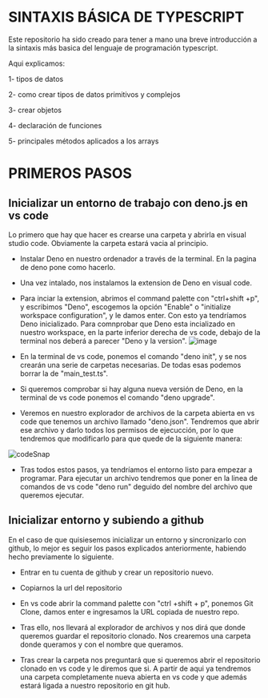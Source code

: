 # SINTAXIS BÁSICA DE TYPESCRIPT

Este repositorio ha sido creado para tener a mano una breve introducción a la sintaxis más basica del lenguaje de programación typescript.

Aqui explicamos:

1- tipos de datos

2- como crear tipos de datos primitivos y complejos

3- crear objetos

4- declaración de funciones

5- principales métodos aplicados a los arrays

# PRIMEROS PASOS

## Inicializar un entorno de trabajo con deno.js en vs code

Lo primero que hay que hacer es crearse una carpeta y abrirla en visual studio code. Obviamente la carpeta estará vacia al principio.

- Instalar Deno en nuestro ordenador a través de la terminal. En la pagina de deno pone como hacerlo.

- Una vez intalado, nos instalamos la extension de Deno en visual code.

- Para inciar la extension, abrimos el command palette con "ctrl+shift +p", y escribimos "Deno", escogemos la opción "Enable" o "initialize workspace configuration", y le damos enter. Con esto ya tendríamos Deno inicializado. Para comnprobar que Deno esta incializado en nuestro workspace, en la parte inferior derecha de vs code, debajo de la terminal nos deberá a parecer "Deno y la version".
  ![image](https://github.com/user-attachments/assets/4df2f895-390c-474a-ad6f-a02dbd8986f4)

- En la terminal de vs code, ponemos el comando "deno init", y se nos crearán una serie de carpetas necesarias. De todas esas podemos borrar la de "main_test.ts".

- Si queremos comprobar si hay alguna nueva versión de Deno, en la terminal de vs code ponemos el comando "deno upgrade".

- Veremos en nuestro explorador de archivos de la carpeta abierta en vs code que tenemos un archivo llamado "deno.json". Tendremos que abrir ese archivo y darlo todos los permisos de ejecucción, por lo que tendremos que modificarlo para que quede de la siguiente manera: 

![codeSnap](https://github.com/user-attachments/assets/1d1dba81-df68-46f0-9d7f-5ee1423c5742)
- Tras todos estos pasos, ya tendríamos el entorno listo para empezar a programar. Para ejecutar un archivo tendremos que poner en la linea de comandos de vs code "deno run" deguido del nombre del archivo que queremos ejecutar.

## Inicializar entorno y subiendo a github

En el caso de que quisiesemos inicializar un entorno y sincronizarlo con github, lo mejor es seguir los pasos explicados anteriormente, habiendo hecho previamente lo siguiente.

- Entrar en tu cuenta de github y crear un repositorio nuevo.

- Copiarnos la url del repositorio

- En vs code abrir la command palette con "ctrl +shift + p", ponemos Git Clone, damos enter e ingresamos la URL copiada de nuestro repo.

- Tras ello, nos llevará al explorador de archivos y nos dirá que donde queremos guardar el repositorio clonado. Nos crearemos una carpeta donde queramos y con el nombre que queramos.

- Tras crear la carpeta nos preguntará que si queremos abrir el repositorio clonado en vs code y le diremos que si. A partir de aqui ya tendremos una carpeta completamente nueva abierta en vs code y que además estará ligada a nuestro repositorio en git hub.
